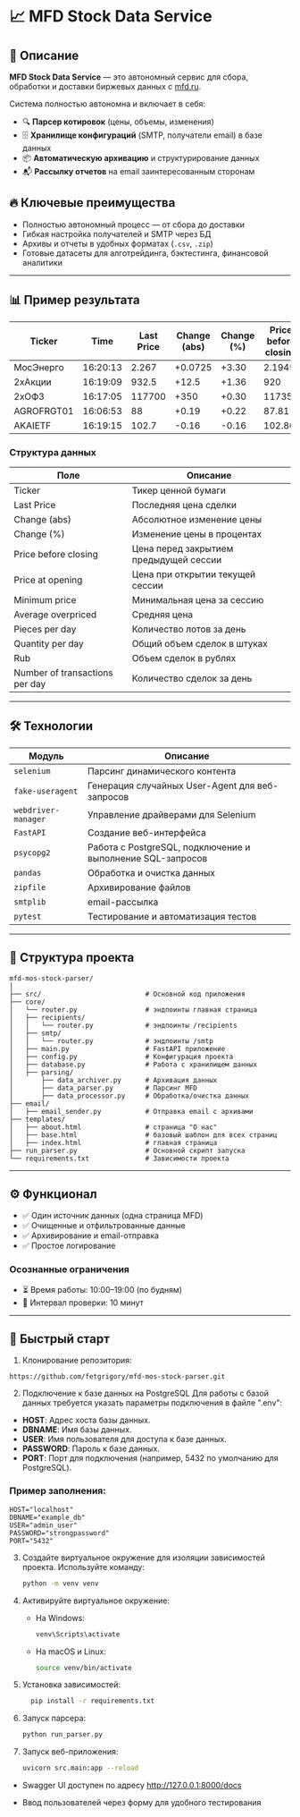 # 📈 MFD Stock Data Service

## 📌 Описание
**MFD Stock Data Service** — это автономный сервис для сбора, обработки и доставки биржевых данных с [mfd.ru](https://mfd.ru/marketdata/?id=5&mode=0).  

Система полностью автономна и включает в себя:
- 🔍 **Парсер котировок** (цены, объемы, изменения)
- 🗄 **Хранилище конфигураций** (SMTP, получатели email) в базе данных
- 📦 **Автоматическую архивацию** и структурирование данных
- 📬 **Рассылку отчетов** на email заинтересованным сторонам

## 🔥 Ключевые преимущества
- Полностью автономный процесс — от сбора до доставки
- Гибкая настройка получателей и SMTP через БД
- Архивы и отчеты в удобных форматах (`.csv`, `.zip`)
- Готовые датасеты для алготрейдинга, бэктестинга, финансовой аналитики
---

## 📊 Пример результата

| Ticker          | Time     | Last Price | Change (abs) | Change (%) | Price before closing | Price at opening | Minimum price | Average overpriced | Pieces per day | Quantity per day | Rub| Number of transactions per day |
|-----------------|----------|------------|--------------|------------|--------------------|----------------|---------------|------------------|----------------|-----------------|-----------|-------------------------------|
| МосЭнерго       | 16:20:13 | 2.267      | +0.0725      | +3.30     | 2.1945             | 2.187          | 2.1455        | 2.271            | 2.218          | 19935000        | 44217168  | 4489                          |
| 2хАкции         | 16:19:09 | 932.5      | +12.5        | +1.36     | 920                | 914.5          | 910           | 940              | 927            | 5865            | 5436331   | 83                            |
| 2хОФЗ           | 16:17:05 | 117700     | +350         | +0.30     | 117350             | 117000         | 117000        | 117700           | 117200         | 181             | 21212700  | 14                            |
| AGROFRGT01      | 16:06:53 | 88         | +0.19        | +0.22     | 87.81              | 87.93          | 87.49         | 88               | 87.88          | 313             | 275071    | 61                            |
| AKAIETF         | 16:19:15 | 102.7      | -0.16        |  -0.16    | 102.86             | 102.86         | 102.9         | 102.9            | 102.3          | 258             | 26393     | 76                            |

### Структура данных
Поле | Описание
-----|---------
Ticker | Тикер ценной бумаги
Last Price | Последняя цена сделки
Change (abs)|  Абсолютное изменение цены
Change (%) | Изменение цены в процентах
Price before closing | Цена перед закрытием предыдущей сессии
Price at opening |  Цена при открытии текущей сессии
Minimum price |   Минимальная цена за сессию
Average overpriced |    Средняя цена
Pieces per day |    Количество лотов за день
Quantity per day | Общий объем сделок в штуках
Rub         | Объем сделок в рублях
Number of transactions per day | Количество сделок за день

---


## 🛠️ Технологии

| Модуль          | Описание                          |
|-----------------|-----------------------------------|
| `selenium`      | Парсинг динамического контента|
| `fake-useragent`| Генерация случайных User-Agent для веб-запросов|
| `webdriver-manager`| Управление драйверами для Selenium|
| `FastAPI`| Создание веб-интерфейса|
| `psycopg2`| Работа с PostgreSQL, подключение и выполнение SQL-запросов|
| `pandas`| Обработка и очистка данных|
| `zipfile`| Архивирование файлов|
| `smtplib`| email-рассылка|
| `pytest`| Тестирование и автоматизация тестов|
---

## 📁 Структура проекта
```text
mfd-mos-stock-parser/
│
├── src/                          # Основной код приложения
├── core/
│   └── router.py                 # эндпоинты главная страница
│   ├── recipients/
│   │   └── router.py             # эндпоинты /recipients
│   ├── smtp/
│   │   └── router.py             # эндпоинты /smtp
│   ├── main.py                   # FastAPI приложение
│   ├── config.py                 # Конфигурация проекта
│   ├── database.py               # Работа с хранилищем данных
│   ├── parsing/
│       ├── data_archiver.py      # Архивация данных
│       ├── data_parser.py        # Парсинг MFD
│       ├── data_processor.py     # Обработка/очистка данных
├── email/
│   ├── email_sender.py           # Отправка email с архивами
├── templates/
│   ├── about.html                # страница "О нас"
│   ├── base.html                 # базовый шаблон для всех страниц
│   ├── index.html                # главная страница
├── run_parser.py                 # Основной скрипт запуска
└── requirements.txt              # Зависимости проекта
```
---

## ⚙️ Функционал
- ✅ Один источник данных (одна страница MFD)
- ✅ Очищенные и отфильтрованные данные
- ✅ Архивирование и email-отправка
- ✅ Простое логирование

### Осознанные ограничения
- ⏳ Время работы: 10:00–19:00 (по будням)
- 🔁 Интервал проверки: 10 минут

---

## 🚀 Быстрый старт
1. Клонирование репозитория:
 ```
https://github.com/fetgrigory/mfd-mos-stock-parser.git
   ```
2. Подключение к базе данных на PostgreSQL
Для работы с базой данных требуется указать параметры подключения в файле ".env":

- **HOST**: Адрес хоста базы данных.
- **DBNAME**: Имя базы данных.
- **USER**: Имя пользователя для доступа к базе данных.
- **PASSWORD**: Пароль к базе данных.
- **PORT**: Порт для подключения (например, 5432 по умолчанию для PostgreSQL).

### Пример заполнения:
```plaintext
HOST="localhost"
DBNAME="example_db"
USER="admin_user"
PASSWORD="strongpassword"
PORT="5432"
```
3. Создайте виртуальное окружение для изоляции зависимостей проекта. 
   Используйте команду:
   ```bash
   python -m venv venv
   ```

4. Активируйте виртуальное окружение:
   - На Windows:
     ```bash
     venv\Scripts\activate
     ```
   - На macOS и Linux:
     ```bash
     source venv/bin/activate
     ```
5. Установка зависимостей:
   ```bash
     pip install -r requirements.txt
     ```
6. Запуск парсера:
   ```bash
   python run_parser.py
   ```

7. Запуск веб-приложения:
   ```bash
   uvicorn src.main:app --reload
   ```
- Swagger UI доступен по адресу http://127.0.0.1:8000/docs

- Ввод пользователей через форму для удобного тестирования
